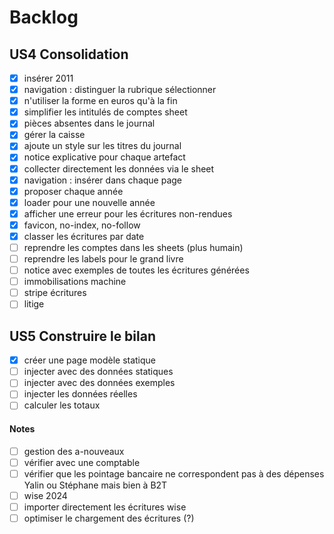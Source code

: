 # Backlog

## US4 Consolidation
- [x] insérer 2011
- [x] navigation : distinguer la rubrique sélectionner
- [x] n'utiliser la forme en euros qu'à la fin
- [x] simplifier les intitulés de comptes sheet
- [x] pièces absentes dans le journal
- [x] gérer la caisse
- [x] ajoute un style sur les titres du journal
- [x] notice explicative pour chaque artefact
- [x] collecter directement les données via le sheet
- [x] navigation : insérer dans chaque page
- [x] proposer chaque année
- [x] loader pour une nouvelle année
- [x] afficher une erreur pour les écritures non-rendues
- [x] favicon, no-index, no-follow
- [x] classer les écritures par date
- [ ] reprendre les comptes dans les sheets (plus humain)
- [ ] reprendre les labels pour le grand livre
- [ ] notice avec exemples de toutes les écritures générées
- [ ] immobilisations machine
- [ ] stripe écritures
- [ ] litige

## US5 Construire le bilan
- [x] créer une page modèle statique
- [ ] injecter avec des données statiques
- [ ] injecter avec des données exemples
- [ ] injecter les données réelles
- [ ] calculer les totaux

#### Notes

- [ ] gestion des a-nouveaux
- [ ] vérifier avec une comptable
- [ ] vérifier que les pointage bancaire ne correspondent pas à des dépenses Yalin ou Stéphane mais bien à B2T
- [ ] wise 2024
- [ ] importer directement les écritures wise
- [ ] optimiser le chargement des écritures (?)
